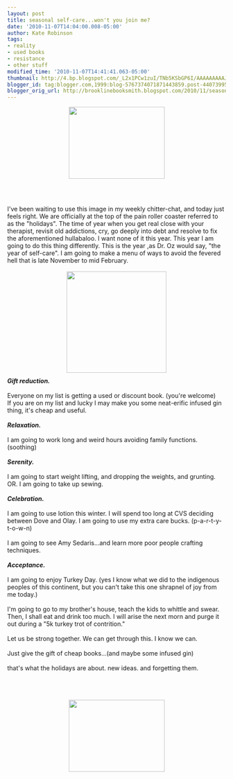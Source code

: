 ```yaml
---
layout: post
title: seasonal self-care...won't you join me?
date: '2010-11-07T14:04:00.008-05:00'
author: Kate Robinson
tags:
- reality
- used books
- resistance
- other stuff
modified_time: '2010-11-07T14:41:41.063-05:00'
thumbnail: http://4.bp.blogspot.com/_L2x1PCw1zuI/TNb5KSbGP6I/AAAAAAAAAJw/Qv0q9xlcGXY/s72-c/floss.bmp
blogger_id: tag:blogger.com,1999:blog-5767374071871443859.post-4407399579148893494
blogger_orig_url: http://brooklinebooksmith.blogspot.com/2010/11/seasonal-self-carewont-you-join-me.html
---
```


<img style="TEXT-ALIGN: center; MARGIN: 0px auto 10px; WIDTH: 221px; DISPLAY: block; HEIGHT: 166px; CURSOR: hand" id="BLOGGER_PHOTO_ID_5536886747038105506" border="0" alt="" src="http://4.bp.blogspot.com/_L2x1PCw1zuI/TNb5KSbGP6I/AAAAAAAAAJw/Qv0q9xlcGXY/s400/floss.bmp" /><br /><br /><br />I've been waiting to use this image in my weekly <span id="SPELLING_ERROR_0" class="blsp-spelling-error">chitter</span>-chat, and today just feels right. We are officially at the top of the pain roller coaster referred to as the "holidays". The time of year when you get real close with your therapist, revisit old addictions, cry, go deeply into debt and resolve to fix the aforementioned hullabaloo. I want none of it this year. This year I am going to do this thing differently. This is the year ,as Dr. Oz would say, "the year of self-care". I am going to make a menu of ways to avoid the fevered hell that is late November to mid February.<br /><br /><a href="http://4.bp.blogspot.com/_L2x1PCw1zuI/TNb6U4Wwi6I/AAAAAAAAAJ4/Oze0GAmd_1I/s1600/sketchysanta11.jpg"><img style="TEXT-ALIGN: center; MARGIN: 0px auto 10px; WIDTH: 230px; DISPLAY: block; HEIGHT: 234px; CURSOR: hand" id="BLOGGER_PHOTO_ID_5536888028530772898" border="0" alt="" src="http://4.bp.blogspot.com/_L2x1PCw1zuI/TNb6U4Wwi6I/AAAAAAAAAJ4/Oze0GAmd_1I/s400/sketchysanta11.jpg" /></a> <em><strong>Gift reduction.</strong></em><br /><br />Everyone on my list is getting a used or discount book. (you're welcome)<br />If you are on my list and lucky I may make you some neat-<span id="SPELLING_ERROR_1" class="blsp-spelling-error">erific</span> infused gin thing, it's cheap and useful.<br /><br /><strong><em>Relaxation.</em></strong><br /><strong><em></em></strong><br />I am going to work long and weird hours avoiding family functions. (soothing)<br /><br /><strong><em>Serenity.</em></strong><br /><strong><em></em></strong><br />I am going to start weight lifting, and dropping the weights, and grunting. OR. I am going to take up sewing.<br /><br /><strong><em>Celebration.</em></strong><br /><strong><em></em></strong><br />I am going to use lotion this winter. I will spend too long at <span id="SPELLING_ERROR_2" class="blsp-spelling-error">CVS</span> deciding between Dove and <span id="SPELLING_ERROR_3" class="blsp-spelling-error">Olay</span>. I am going to use my extra care bucks. (p-a-r-t-y-t-o-w-n)<br /><br />I am going to see Amy <span id="SPELLING_ERROR_4" class="blsp-spelling-error">Sedaris</span>...and learn more poor people crafting techniques.<br /><br /><strong><em>Acceptance.</em></strong><br /><strong><em></em></strong><br />I am going to enjoy Turkey Day. (yes I know what we did to the indigenous peoples of this continent, but you can't take this one shrapnel of joy from me today.)<br /><br />I'm going to go to my brother's house, teach the kids to whittle and swear. Then, I shall eat and drink too much. I will arise the next morn and purge it out during a "5k turkey trot of contrition."<br /><br />Let us be strong together. We can get through this. I know we can.<br /><br />Just give the gift of cheap books...(and maybe some infused gin)<br /><br />that's what the holidays are about. new ideas. and forgetting them.<br /><br /><br /><br /><div><a href="http://3.bp.blogspot.com/_L2x1PCw1zuI/TNb4p_qHBpI/AAAAAAAAAJo/62IGzwAeZ_g/s1600/book..bmp"><img style="TEXT-ALIGN: center; MARGIN: 0px auto 10px; WIDTH: 221px; DISPLAY: block; HEIGHT: 166px; CURSOR: hand" id="BLOGGER_PHOTO_ID_5536886192244983442" border="0" alt="" src="http://3.bp.blogspot.com/_L2x1PCw1zuI/TNb4p_qHBpI/AAAAAAAAAJo/62IGzwAeZ_g/s400/book..bmp" /></a></div>